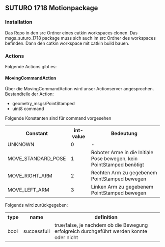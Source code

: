 ## SUTURO 1718 Motionpackage

### Installation

Das Repo in den src Ordner eines catkin workspaces clonen.
Das msgs_suturo_1718 package muss sich auch im src Ordner des workspaces befinden.
Dann den catkin workspace mit catkin build bauen.

### Actions

Folgende Actions gibt es:

#### MovingCommandAction

Über die MovingCommandAction wird unser Actionserver angesprochen.
Bestandteile der Action:

- geometry_msgs/PointStamped
- uint8 command

Folgende Konstanten sind für command vorgesehen

<table>
  <tr>
    <th>Constant</th>
    <th>int-value</th>
    <th>Bedeutung</th>
  </tr>
  <tr>
    <td>UNKNOWN</td>
    <td>0</td>
    <td>-</td>
  </tr>
  <tr>
    <td>MOVE_STANDARD_POSE</td>
    <td>1</td>
    <td>Roboter Arme in die Initiale Pose bewegen, kein PointStamped benötigt</td>
  </tr>
  <tr>
    <td>MOVE_RIGHT_ARM</td>
    <td>2</td>
    <td>Rechten Arm zu gegebenem PointStamped bewegen</td>
  </tr>
  <tr>
    <td>MOVE_LEFT_ARM</td>
    <td>3</td>
    <td>Linken Arm zu gegebenem PointStamped bewegen</td>
  </tr>
</table>

Folgends wird zurückgegeben:

<table>
  <tr>
    <th>type</th>
    <th>name</th>
    <th>definition</th>
  </tr>
  <tr>
    <td>bool</td>
    <td>successfull</td>
    <td>true/false, je nachdem ob die Bewegung erfolgreich durchgeführt werden konnte oder nicht</td>
  </tr>
</table>